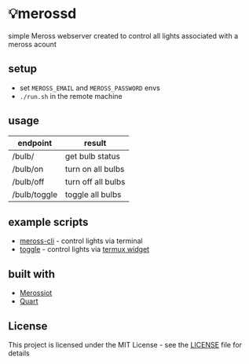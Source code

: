 # 💡merossd
simple Meross webserver created to control all lights associated with a meross acount

## setup
* set `MEROSS_EMAIL` and `MEROSS_PASSWORD` envs
* ```./run.sh``` in the remote machine

## usage
|  endpoint    |  result            |
| ------------ | ------------------ |
| /bulb/       | get bulb status    |
| /bulb/on     | turn on all bulbs  |
| /bulb/off    | turn off all bulbs |
| /bulb/toggle | toggle all bulbs   |

## example scripts
* [meross-cli](https://github.com/JoseFilipeFerreira/toolbelt/blob/master/toolbox/meross-cli.tool) - control lights via terminal
* [toggle](https://github.com/JoseFilipeFerreira/shortcuts/blob/master/shorts/tasks/toggle) - control lights via [termux widget](https://wiki.termux.com/wiki/Termux:Widget)

## built with
* [Merossiot](https://github.com/albertogeniola/MerossIot)
* [Quart](https://pypi.org/project/Quart/)

## License

This project is licensed under the MIT License - see the [LICENSE](LICENSE) file for details
